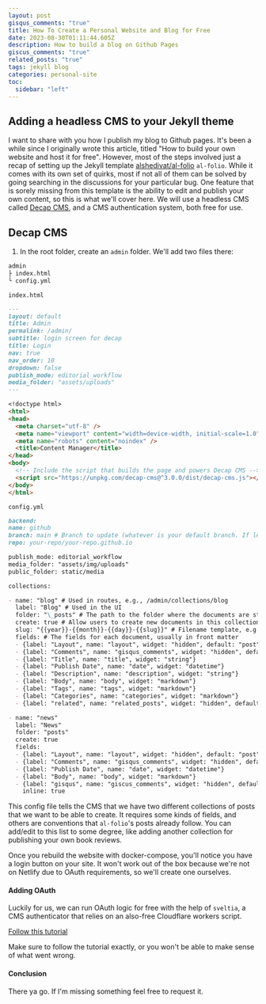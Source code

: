 ```yaml
---
layout: post
gisqus_comments: "true"
title: How To Create a Personal Website and Blog for Free
date: 2023-08-30T01:11:44.605Z
description: How to build a blog on Github Pages
giscus_comments: "true"
related_posts: "true"
tags: jekyll blog
categories: personal-site
toc:
  sidebar: "left"
---
```


## Adding a headless CMS to your Jekyll theme

I want to share with you how I publish my blog to Github pages.
It's been a while since I originally wrote this article, titled "How to build your own website and host it for free". However, most of the steps involved just a recap of setting up the Jekyll template [alshedivat/al-folio](https://github.com/alshedivat/al-folio) `al-folio`. While it comes with its own set of quirks, most if not all of them can be solved by going searching in the discussions for your particular bug. One feature that is sorely missing from this template is the ability to edit and publish your own content, so this is what we'll cover here. We will use a headless CMS called [Decap CMS](https://github.com/decaporg/decap-cms), and a CMS authentication system, both free for use.

## Decap CMS

1. In the root folder, create an `admin` folder. We'll add two files there:

```markdown
admin
├ index.html
└ config.yml
```

`index.html`

```markdown
---
layout: default
title: Admin
permalink: /admin/
subtitle: login screen for decap
title: Login
nav: true
nav_order: 10
dropdown: false
publish_mode: editorial_workflow
media_folder: "assets/uploads"
---

<!doctype html>
<html>
<head>
  <meta charset="utf-8" />
  <meta name="viewport" content="width=device-width, initial-scale=1.0" />
  <meta name="robots" content="noindex" />
  <title>Content Manager</title>
</head>
<body>
  <!-- Include the script that builds the page and powers Decap CMS -->
  <script src="https://unpkg.com/decap-cms@^3.0.0/dist/decap-cms.js"></script>
</body>
</html>
```

`config.yml`

```markdown
backend:
name: github
branch: main # Branch to update (whatever is your default branch. If left blank it uses master)
repo: your-repo/your-repo.github.io

publish_mode: editorial_workflow
media_folder: "assets/img/uploads"
public_folder: static/media

collections:

- name: "blog" # Used in routes, e.g., /admin/collections/blog
  label: "Blog" # Used in the UI
  folder: "\_posts" # The path to the folder where the documents are stored
  create: true # Allow users to create new documents in this collection
  slug: "{{year}}-{{month}}-{{day}}-{{slug}}" # Filename template, e.g., YYYY-MM-DD-title.md
  fields: # The fields for each document, usually in front matter
  - {label: "Layout", name: "layout", widget: "hidden", default: "post"}
  - {label: "Comments", name: "gisqus_comments", widget: "hidden", default: "true"}
  - {label: "Title", name: "title", widget: "string"}
  - {label: "Publish Date", name: "date", widget: "datetime"}
  - {label: "Description", name: "description", widget: "string"}
  - {label: "Body", name: "body", widget: "markdown"}
  - {label: "Tags", name: "tags", widget: "markdown"}
  - {label: "Categories", name: "categories", widget: "markdown"}
  - {label: "related", name: "related_posts", widget: "hidden", default: "false"}

- name: "news"
  label: "News"
  folder: "posts"
  create: true
  fields:
  - {label: "Layout", name: "layout", widget: "hidden", default: "post"}
  - {label: "Comments", name: "gisqus_comments", widget: "hidden", default: "true"}
  - {label: "Publish Date", name: "date", widget: "datetime"}
  - {label: "Body", name: "body", widget: "markdown"}
  - {label: "gisqus", name: "giscus_comments", widget: "hidden", default: "true"}
    inline: true
```

This config file tells the CMS that we have two different collections of posts that we want to be able to create. It requires some kinds of fields, and others are conventions that `al-folio`'s posts already follow. You can add/edit to this list to some degree, like adding another collection for publishing your own book reviews.

Once you rebuild the website with docker-compose, you'll notice you have a login button on your site. It won't work out of the box because we're not on Netlify due to OAuth requirements, so we'll create one ourselves.

#### Adding OAuth

Luckily for us, we can run OAuth logic for free with the help of `sveltia`, a CMS authenticator that relies on an also-free Cloudflare workers script.

[Follow this tutorial](https://github.com/sveltia/sveltia-cms-auth)

Make sure to follow the tutorial exactly, or you won't be able to make sense of what went wrong.

#### Conclusion

There ya go.
If I'm missing something feel free to request it.
